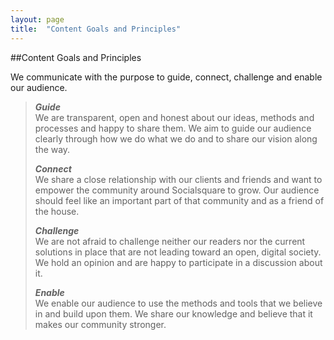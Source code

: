 ```yaml
---
layout: page
title:  "Content Goals and Principles"
---
```


##Content Goals and Principles

We communicate with the purpose to guide, connect, challenge and enable our audience.

>***Guide***   
>We are transparent, open and honest about our ideas, methods and processes and happy to share them. We aim to guide our audience clearly through how we do what we do and to share our vision along the way.
>
>***Connect***  
>We share a close relationship with our clients and friends and want to empower the community around Socialsquare to grow. Our audience should feel like an important part of that community and as a friend of the house.
>
>***Challenge***  
>We are not afraid to challenge neither our readers nor the current solutions in place that are not leading toward an open, digital society. We hold an opinion and are happy to participate in a discussion about it.
>
>***Enable***  
>We enable our audience to use the methods and tools that we believe in and build upon them. We share our knowledge and believe that it makes our community stronger.



